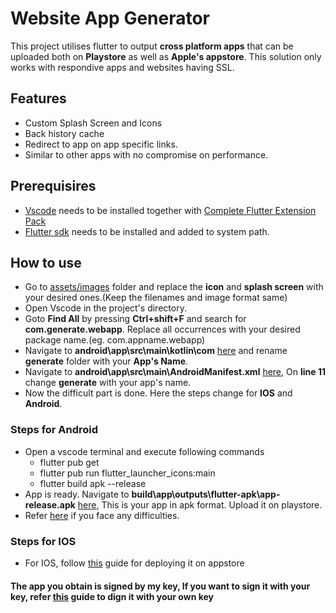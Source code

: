 # Website App Generator

This project utilises flutter to output **cross platform apps** that can be uploaded both on **Playstore** as well as **Apple's appstore**. This solution only works with respondive apps and websites having SSL.

## Features

* Custom Splash Screen and Icons
* Back history cache
* Redirect to app on app specific links.
* Similar to other apps with no compromise on performance.

## Prerequisires

* [Vscode](https://code.visualstudio.com/download) needs to be installed together with [Complete Flutter Extension Pack](https://marketplace.visualstudio.com/items?itemName=GulajavaMinistudio.complete-flutter-extension-pack)
* [Flutter sdk](https://flutter.dev/docs/get-started/install) needs to be installed and added to system path.

## How to use

* Go to [assets/images](./assets/images/) folder and replace the **icon** and **splash screen** with your desired ones.(Keep the filenames and image format same)
* Open Vscode in the project's directory.
* Goto **Find All** by pressing **Ctrl+shift+F** and search for **com.generate.webapp**. Replace all occurrences with your desired package name.(eg. com.appname.webapp)
* Navigate to **android\app\src\main\kotlin\com** [here](./android/app/src/main/kotlin/com/) and rename **generate** folder with your **App's Name**.
* Navigate to **android\app\src\main\AndroidManifest.xml** [here](./android/app/src/main/AndroidManifest.xml), On **line 11** change **generate** with your app's name.
* Now the difficult part is done. Here the steps change for **IOS** and **Android**.

### **Steps for Android**

* Open a vscode terminal and execute following commands
  * flutter pub get
  * flutter pub run flutter_launcher_icons:main
  * flutter build apk --release
* App is ready. Navigate to **build\app\outputs\flutter-apk\app-release.apk** [here](./build/app/outputs/flutter-apk/app-release.apk), This is your app in apk format. Upload it on playstore.
* Refer [here](https://flutter.dev/docs/deployment/android) if you face any difficulties.

### **Steps for IOS**

* For IOS, follow [this](https://flutter.dev/docs/deployment/ios) guide for deploying it on appstore

#### The app you obtain is signed by my key, If you want to sign it with your key, refer [this](https://flutter.dev/docs/deployment/android) guide to dign it with your own key
